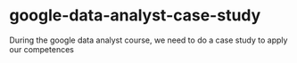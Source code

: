 # google-data-analyst-case-study
During the google data analyst course, we need to do a case study to apply our competences

